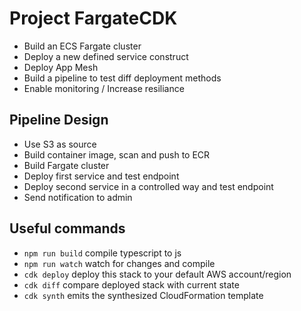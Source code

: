 # Project FargateCDK

- Build an ECS Fargate cluster
- Deploy a new defined service construct
- Deploy App Mesh
- Build a pipeline to test diff deployment methods
- Enable monitoring / Increase resiliance

## Pipeline Design

- Use S3 as source
- Build container image, scan and push to ECR
- Build Fargate cluster
- Deploy first service and test endpoint
- Deploy second service in a controlled way and test endpoint
- Send notification to admin

## Useful commands

- `npm run build` compile typescript to js
- `npm run watch` watch for changes and compile
- `cdk deploy` deploy this stack to your default AWS account/region
- `cdk diff` compare deployed stack with current state
- `cdk synth` emits the synthesized CloudFormation template
